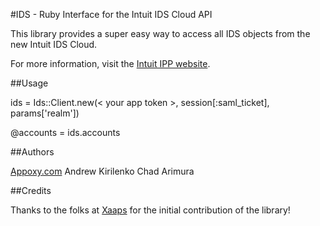 #IDS - Ruby Interface for the Intuit IDS Cloud API

This library provides a super easy way to access all IDS objects from the new Intuit IDS Cloud.

For more information, visit the [Intuit IPP website](https://ipp.developer.intuit.com/ipp/federated).


##Usage

ids = Ids::Client.new(< your app token >, session[:saml_ticket], params['realm'])

@accounts = ids.accounts


##Authors

[Appoxy.com](http://www.appoxy.com)
Andrew Kirilenko
Chad Arimura


##Credits

Thanks to the folks at [Xaaps](http://www.xaaps.com) for the initial contribution of the library!